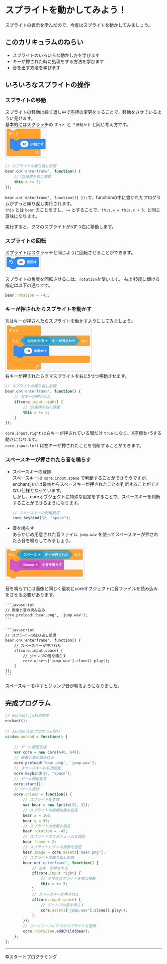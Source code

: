 # スプライトを動かしてみよう！  

スプライトの表示を学んだので、今度はスプライトを動かしてみましょう。  

## このカリキュラムのねらい  

- スプライトのいろいろな動かし方を学びます   
- キーが押された時に処理をする方法を学びます  
- 音を出す方法を学びます  

## いろいろなスプライトの操作    

### スプライトの移動  

スプライトの移動は繰り返し中で座標の変更をすることで、移動をさせているように見せます。  
基本的にはスクラッチの `ずっと` と `？歩動かす` と同じ考え方です。  
<img src="images/12.png" width="133px;" style="border: solid 1px #ccc;">  

```javascript
// スプライトの繰り返し処理
bear.on('enterframe', function() {
    // X座標を右に移動
    this.x += 5;
});
```

`bear.on('enterframe', function(){ });`で、functionの中に書かれたプログラムがずっと繰り返し実行されます。  
`this` とは `bear` のことをさし、`+=` とすることで、`this.x = this.x + 5;` と同じ意味になります。  

実行すると、クマのスプライトが5ずつ右に移動します。  

### スプライトの回転  
スプライトはスクラッチと同じように回転させることができます。  
<img src="images/13.png" width="113px;" style="border: solid 1px #ccc;">  

スプライトの角度を回転させるには、`rotation`を使います。 
右上45度に傾ける指定は以下の通りです。  
```javascript
bear.rotation = -45;
```

### キーが押されたらスプライトを動かす  

次はキーが押されたらスプライトを動かすようにしてみましょう。  
<img src="images/14.png" width="276px;" style="border: solid 1px #ccc;">  
右キーが押されたらクマスプライトを右に5づつ移動させます。  

```javascript
// スプライトの繰り返し処理
bear.on('enterframe', function() {
    // 右キーが押された    
    if(core.input.right) {
        // X座標を右に移動
        this.x += 5;
    }
});
```

`core.input.right` は右キーが押されている間だけ `true` になり、X座標を+5する動きになります。  
`core.input.left` は左キーが押されたことを判断することができます。  

### スペースキーが押されたら音を鳴らす  

- スペースキーの登録  
スペースキーは `core.input.space` で判断することができそうですが、enchant.jsでは最初からスペースキーが押されたことを判断することができない仕様となっています。  
しかし、coreオブジェクトに特殊な設定をすることで、スペースキーを判断することができるようになります。  

    ```javascript
    // スペースキーの利用設定
    core.keybind(32, "space");
    ```

- 音を鳴らす  
あらかじめ用意された音ファイル `jump.wav` を使ってスペースキーが押されたら音を鳴らしてみましょう。  
<img src="images/15.png" width="253px;" style="border: solid 1px #ccc;">  

音を鳴らすには画像と同じく最初にcoreオブジェクトに音ファイルを読み込みをさせる必要があります。  

    ```javascript
    // 画像と音の読み込み
    core.preload('bear.png', 'jump.wav');
    ```

    ```javascript
    // スプライトの繰り返し処理
    bear.on('enterframe', function() {
        // スペースキーが押された    
        if(core.input.space) {
            // ジャンプの音を鳴らす
            core.assets['jump.wav'].clone().play();
        }
    });
    ```

スペースキーを押すとジャンプ音が鳴るようになりました。

## 完成プログラム

```javascript
// enchant.js利用宣言
enchant();

// JavaScriptプログラム実行
window.onload = function() {

    // ゲーム画面生成
    var core = new Core(640, 640);
    // 画像と音の読み込み
    core.preload('bear.png', 'jump.wav');
    // スペースキーの利用設定
    core.keybind(32, "space");
    // ゲーム開始宣言
    core.start();
    // ゲーム実行
    core.onload = function() {
        // スプライトを生成
        var bear = new Sprite(32, 32);
        // スプライトの初期位置を設定
        bear.x = 100;
        bear.y = 50;
        // スプライトの角度を設定
        bear.rotation = -45;
        // スプライトのコスチュームを設定
        bear.frame = 2;
        // スプライトにクマの画像を設定
        bear.image = core.assets['bear.png'];
        // スプライトの繰り返し処理
        bear.on('enterframe', function() {
            // 右キーが押された
            if(core.input.right) {
                // クマのスプライトを右に移動
                this.x += 5;
            }
            // スペースキーが押された    
            if(core.input.space) {
                // ジャンプの音を鳴らす
                core.assets['jump.wav'].clone().play();
            }
        });
        // ルートシーンにクマのスプライトを登録
        core.rootScene.addChild(bear);
    };
};
```

- - -  
©️スタートプログラミング  
